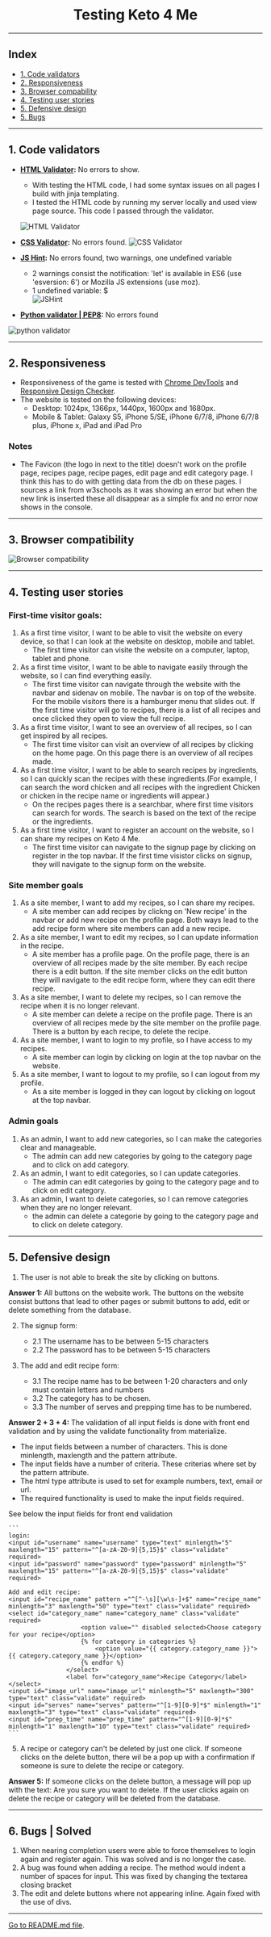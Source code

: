 <h1 align="center">Testing Keto 4 Me</h1>

---

## Index 

- <a href="#validators">1. Code validators</a>
- <a href="#responsiveness">2. Responsiveness</a>
- <a href="#browser-compatibility">3. Browser compability</a>
- <a href="#user-stories">4. Testing user stories </a>
- <a href="#defensive-design">5. Defensive design</a>
- <a href="#bugs">5. Bugs</a>

---

<span id="validators"></span>

## 1. Code validators
 - **[HTML Validator](https://validator.w3.org/):** No errors to show.
    - With testing the HTML code, I had some syntax issues on all pages I build with jinja templating.
    - I tested the HTML code by running my server locally and used view page source. This code I passed through the validator.

    ![HTML Validator](readme_images/no_html_errors.PNG)

- **[CSS Validator](https://jigsaw.w3.org/css-validator/):** No errors found.
![CSS Validator](readme_images/no_css_errors.PNG)

- **[JS Hint](https://jshint.com/):** No errors found, two warnings, one undefined variable 
    - 2 warnings consist the notification: 'let' is available in ES6 (use 'esversion: 6') or Mozilla JS extensions (use moz).
    - 1 undefined variable: $<br>
![JSHint](readme_images/js_warnings.PNG)

- **[Python validator | PEP8](http://pep8online.com/):** No errors found

![python validator](readme_images/pep8.PNG)

---

<span id="responsiveness"></span>

## 2. Responsiveness 
- Responsiveness of the game is tested with [Chrome DevTools](https://developers.google.com/web/tools/chrome-devtools) and [Responsive Design Checker](https://www.responsivedesignchecker.com/).
- The website is tested on the following devices: 
    - Desktop: 1024px, 1366px, 1440px, 1600px and 1680px. 
    - Mobile & Tablet: Galaxy S5, iPhone 5/SE, iPhone 6/7/8, iPhone 6/7/8 plus, iPhone x, iPad and  iPad Pro


### Notes
- The Favicon (the logo in next to the title) doesn't work on the profile page, recipes page, recipe pages, edit page and edit category page. I think this has to do with getting data from the db on these pages. I sources a link from w3schools as it was showing an error but when the new link is inserted these all disappear as a simple fix and no error now shows in the console. 

---

<span id="browser-compatibility"></span>

## 3. Browser compatibility
![Browser compatibility](readme_images/browser_compatability.PNG)

--- 

<span id="user-stories"></span>

## 4. Testing user stories 

### First-time visitor goals:
1. As a first time visitor, I want to be able to visit the website on every device, so that I can look at the website on desktop, mobile and tablet. 
    - The first time visitor can visite the website on a computer, laptop, tablet and phone.
2. As a first time visitor, I want to be able to navigate easily through the website, so I can find everything easily. 
    - The first time visitor can navigate through the website with the navbar and sidenav on mobile. The navbar is on top of the website. For the mobile visitors there is a hamburger menu that slides out. If the first time visitor will go to recipes, there is a list of all recipes and once clicked they open to view the full recipe. 
3. As a first time visitor, I want to see an overview of all recipes, so I can get inspired by all recipes.
    - The first time visitor can visit an overview of all recipes by clicking on the home page. On this page there is an overview of all recipes made. 
4. As a first time visitor, I want to be able to search recipes by ingredients, so I can quickly scan the recipes with these ingredients.(For example, I can search the word chicken and all recipes with the ingredient Chicken or chicken in the recipe name  or ingredients will appear.)
    - On the recipes pages there is a searchbar, where first time visitors can search for words. The search is based on the text of the recipe or the ingredients. 
5. As a first time visitor, I want to register an account on the website, so I can share my recipes on Keto 4 Me. 
    - The first time visitor can navigate to the signup page by clicking on register in the top navbar. If the first time visistor clicks on signup, they will navigate to the signup form on the website. 


### Site member goals
1. As a site member, I want to add my recipes, so I can share my recipes.
    - A site member can add recipes by clickng on 'New recipe' in the navbar or add new recipe on the profile page. Both ways lead to the add recipe form where site members can add a new recipe. 
2. As a site member, I want to edit my recipes, so I can update information in the recipe.
    - A site member has a profile page. On the profile page, there is an overview of all recipes made by the site member. By each recipe there is a edit button. If the site member clicks on the edit button they will navigate to the edit recipe form, where they can edit there recipe.
3. As a site member, I want to delete my recipes, so I can remove the recipe when it is no longer relevant. 
    - A site member can delete a recipe on the profile page. There is an overview of all recipes mede by the site member on the profile page. There is a button by each recipe, to delete the recipe. 
4. As a site member, I want to login to my profile, so I have access to my recipes. 
    - A site member can login by clicking on login at the top navbar on the website. 
5. As a site member, I want to logout to my profile, so I can logout from my profile. 
    - As a site member is logged in they can logout by clicking on logout at the top navbar.

### Admin goals
1. As an admin, I want to add new categories, so I can make the categories clear and manageable. 
    - The admin can add new categories by going to the category page and to click on add category.
2. As an admin, I want to edit categories, so I can update categories. 
    - The admin can edit categories by going to the category page and to click on edit category.
3. As an admin, I want to delete categories, so I can remove categories when they are no longer relevant. 
    - the admin can delete a categorie by going to the category page and to click on delete category.

---
<span id="defensive-design"></span>

## 5. Defensive design 

1. The user is not able to break the site by clicking on buttons. 

**Answer 1:** All buttons on the website work. The buttons on the website consist buttons that lead to other pages or submit buttons to add, edit or delete something from the database.

2. The signup form: 
    - 2.1 The username has to be between 5-15 characters
    - 2.2 The password has to be between 5-15 characters
        
3. The add and edit recipe form:
    - 3.1 The recipe name has to be between 1-20 characters and only must contain letters and numbers
    - 3.2 The category has to be chosen.
    - 3.3 The number of serves and prepping time has to be numbered.

**Answer 2 + 3 + 4:** 
The validation of all input fields is done with front end validation and by using the validate functionality from materialize. 

- The input fields between a number  of characters. This is done minlength, maxlength and the pattern attribute. 
- The input fields have a number of criteria. These criterias where set by the pattern attribute.
- The html type attribute is used to set for example numbers, text, email or url.
- The required functionality is used to make the input fields required. 

See below the input fields for front end validation
    
    ```
    login: 
    <input id="username" name="username" type="text" minlength="5" maxlength="15" pattern="^[a-zA-Z0-9]{5,15}$" class="validate" required>
    <input id="password" name="password" type="password" minlength="5" maxlength="15" pattern="^[a-zA-Z0-9]{5,15}$" class="validate" required>

    Add and edit recipe:
    <input id="recipe_name" pattern ="^[^-\s][\w\s-]+$" name="recipe_name" minlength="3" maxlength="50" type="text" class="validate" required>
    <select id="category_name" name="category_name" class="validate" required>
                        <option value="" disabled selected>Choose category for your recipe</option>
                        {% for category in categories %}
                            <option value="{{ category.category_name }}">{{ category.category_name }}</option>
                        {% endfor %}
                    </select>
                    <label for="category_name">Recipe Category</label>
    </select>
    <input id="image_url" name="image_url" minlength="5" maxlength="300" type="text" class="validate" required>
    <input id="serves" name="serves" pattern="^[1-9][0-9]*$" minlength="1" maxlength="3" type="text" class="validate" required>
    <input id="prep_time" name="prep_time" pattern="^[1-9][0-9]*$" minlength="1" maxlength="10" type="text" class="validate" required>
    ``` 

5. A recipe or category can't be deleted by just one click. If someone clicks on the delete button, there wil be a pop up with a confirmation if someone is sure to delete the recipe or category.

**Answer 5:** If someone clicks on the delete button, a message will pop up with the text: Are you sure you want to delete. If the user clicks again on delete the recipe or category will be deleted from the database.

--- 

<span id="bugs"></span>

## 6. Bugs | Solved
1. When nearing completion users were able to force themselves to login again and register again. This was solved and is no longer the case. 
2. A bug was found when adding a recipe. The method would indent a number of spaces for input. This was fixed by changing the textarea closing bracket 
3. The edit and delete buttons where not appearing inline. Again fixed with the use of divs.

---

[Go to README.md file](README.md).
